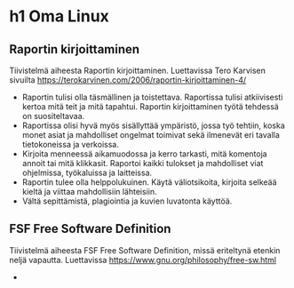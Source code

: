 # h1 Oma Linux 

## Raportin kirjoittaminen 

Tiivistelmä aiheesta Raportin kirjoittaminen. Luettavissa Tero Karvisen sivuilta https://terokarvinen.com/2006/raportin-kirjoittaminen-4/

- Raportin tulisi olla täsmällinen ja toistettava. Raportissa tulisi atkiivisesti kertoa mitä teit ja mitä tapahtui. Raportin kirjoittaminen työtä tehdessä on suositeltavaa.
- Raportissa olisi hyvä myös sisällyttää ympäristö, jossa työ tehtiin, koska monet asiat ja mahdolliset ongelmat toimivat sekä ilmenevät eri tavalla tietokoneissa ja verkoissa.
- Kirjoita menneessä aikamuodossa ja kerro tarkasti, mitä komentoja annoit tai mitä klikkasit. Raportoi kaikki tulokset ja mahdolliset viat ohjelmissa, työkaluissa ja laitteissa.
- Raportin tulee olla helppolukuinen. Käytä väliotsikoita, kirjoita selkeää kieltä ja viittaa mahdollisiin lähteisiin.
- Vältä sepittämistä, plagiointia ja kuvien luvatonta käyttöä.

## FSF Free Software Definition

Tiivistelmä aiheesta FSF Free Software Definition, missä eriteltynä etenkin neljä vapautta. Luettavissa https://www.gnu.org/philosophy/free-sw.html

- 
